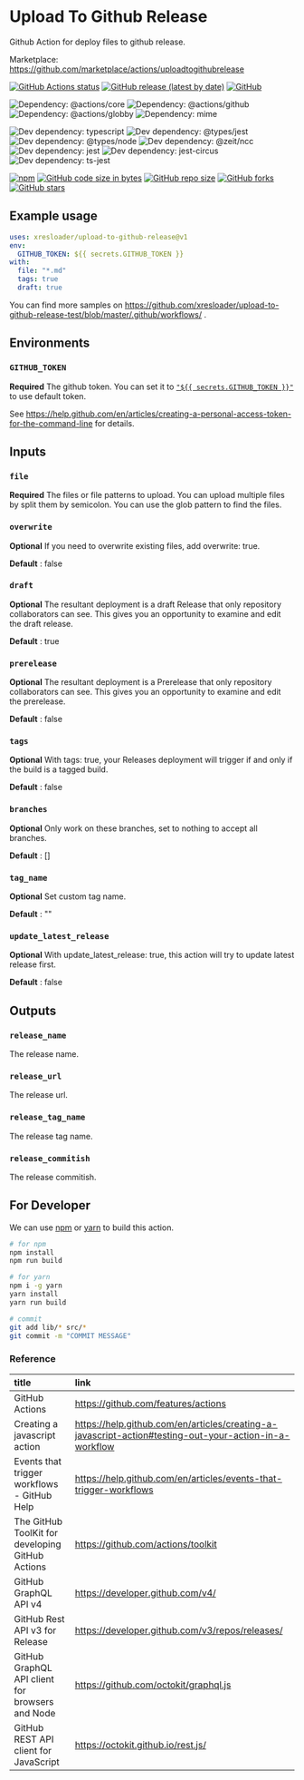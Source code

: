# Upload To Github Release

Github Action for deploy files to github release.

Marketplace: https://github.com/marketplace/actions/uploadtogithubrelease

[![GitHub Actions status](https://github.com/xresloader/upload-to-github-release/workflows/NPM%20Publish/badge.svg)](https://github.com/xresloader/upload-to-github-release/actions)
[![GitHub release (latest by date)](https://img.shields.io/github/v/release/xresloader/upload-to-github-release)](https://github.com/marketplace/actions/uploadtogithubrelease)
[![GitHub](https://img.shields.io/github/license/xresloader/upload-to-github-release)](LICENSE)

![Dependency: @actions/core](https://img.shields.io/github/package-json/dependency-version/xresloader/upload-to-github-release/@actions/core)
![Dependency: @actions/github](https://img.shields.io/github/package-json/dependency-version/xresloader/upload-to-github-release/@actions/github)
![Dependency: @actions/globby](https://img.shields.io/github/package-json/dependency-version/xresloader/upload-to-github-release/globby)
![Dependency: mime](https://img.shields.io/github/package-json/dependency-version/xresloader/upload-to-github-release/mime)

![Dev dependency: typescript](https://img.shields.io/github/package-json/dependency-version/xresloader/upload-to-github-release/dev/typescript)
![Dev dependency: @types/jest](https://img.shields.io/github/package-json/dependency-version/xresloader/upload-to-github-release/dev/@types/jest)
![Dev dependency: @types/node](https://img.shields.io/github/package-json/dependency-version/xresloader/upload-to-github-release/dev/@types/node)
![Dev dependency: @zeit/ncc](https://img.shields.io/github/package-json/dependency-version/xresloader/upload-to-github-release/dev/@zeit/ncc)
![Dev dependency: jest](https://img.shields.io/github/package-json/dependency-version/xresloader/upload-to-github-release/dev/jest)
![Dev dependency: jest-circus](https://img.shields.io/github/package-json/dependency-version/xresloader/upload-to-github-release/dev/jest-circus)
![Dev dependency: ts-jest](https://img.shields.io/github/package-json/dependency-version/xresloader/upload-to-github-release/dev/ts-jest)

[![npm](https://img.shields.io/npm/v/upload-to-github-release)](https://www.npmjs.com/package/upload-to-github-release)
[![GitHub code size in bytes](https://img.shields.io/github/languages/code-size/xresloader/upload-to-github-release)](https://github.com/xresloader/upload-to-github-release)
[![GitHub repo size](https://img.shields.io/github/repo-size/xresloader/upload-to-github-release)](https://github.com/xresloader/upload-to-github-release)
[![GitHub forks](https://img.shields.io/github/forks/xresloader/upload-to-github-release)](https://github.com/xresloader/upload-to-github-release)
[![GitHub stars](https://img.shields.io/github/stars/xresloader/upload-to-github-release)](https://github.com/xresloader/upload-to-github-release)

## Example usage

```yml
uses: xresloader/upload-to-github-release@v1
env:
  GITHUB_TOKEN: ${{ secrets.GITHUB_TOKEN }}
with:
  file: "*.md"
  tags: true
  draft: true
```

You can find more samples on https://github.com/xresloader/upload-to-github-release-test/blob/master/.github/workflows/ .

## Environments

### `GITHUB_TOKEN`

**Required** The github token. You can set it to [`"${{ secrets.GITHUB_TOKEN }}"`][1] to use default token.

See https://help.github.com/en/articles/creating-a-personal-access-token-for-the-command-line for details.

## Inputs

### `file`

**Required** The files or file patterns to upload. You can upload multiple files by split them by semicolon. You can use the glob pattern to find the files.

### `overwrite`

**Optional** If you need to overwrite existing files, add overwrite: true.

**Default** : false

### `draft`

**Optional** The resultant deployment is a draft Release that only repository collaborators can see. This gives you an opportunity to examine and edit the draft release.

**Default** : true

### `prerelease`

**Optional** The resultant deployment is a Prerelease that only repository collaborators can see. This gives you an opportunity to examine and edit the prerelease.

**Default** : false

### `tags`

**Optional** With tags: true, your Releases deployment will trigger if and only if the build is a tagged build.

**Default** : false

### `branches`

**Optional** Only work on these branches, set to nothing to accept all branches.

**Default** : []

### `tag_name`

**Optional** Set custom tag name.

**Default** : ""

### `update_latest_release`

**Optional** With update_latest_release: true, this action will try to update latest release first.

**Default** : false

## Outputs

### `release_name`

The release name.

### `release_url`

The release url.

### `release_tag_name`

The release tag name.

### `release_commitish`

The release commitish.

## For Developer

We can use [npm][3] or [yarn][4] to build this action.

```bash
# for npm
npm install
npm run build

# for yarn
npm i -g yarn
yarn install
yarn run build

# commit
git add lib/* src/*
git commit -m "COMMIT MESSAGE"
```

### Reference

| title                                             |                                                      link                                                         |
|:--------------------------------------------------|:------------------------------------------------------------------------------------------------------------------|
| GitHub Actions                                    | https://github.com/features/actions                                                                               |
| Creating a javascript action                      | https://help.github.com/en/articles/creating-a-javascript-action#testing-out-your-action-in-a-workflow            |
| Events that trigger workflows - GitHub Help       | https://help.github.com/en/articles/events-that-trigger-workflows                                                 |
| The GitHub ToolKit for developing GitHub Actions  | https://github.com/actions/toolkit                                                                                |
| GitHub GraphQL API v4                             | https://developer.github.com/v4/                                                                                  |
| GitHub Rest API v3 for Release                    | https://developer.github.com/v3/repos/releases/                                                                   |
| GitHub GraphQL API client for browsers and Node   | https://github.com/octokit/graphql.js                                                                             |
| GitHub REST API client for JavaScript             | https://octokit.github.io/rest.js/                                                                                |


[1]: https://help.github.com/en/articles/virtual-environments-for-github-actions#github_token-secret
[2]: https://github.com/zeit/ncc
[3]: https://www.npmjs.com/
[4]: https://yarnpkg.com/lang/en/
